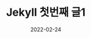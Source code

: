 ---
date: 2022-02-24
title: "Jekyll 첫번째 글1"
#categories: blog
#tags: jekyll
# 목차
toc: true  
toc_sticky: true 
---